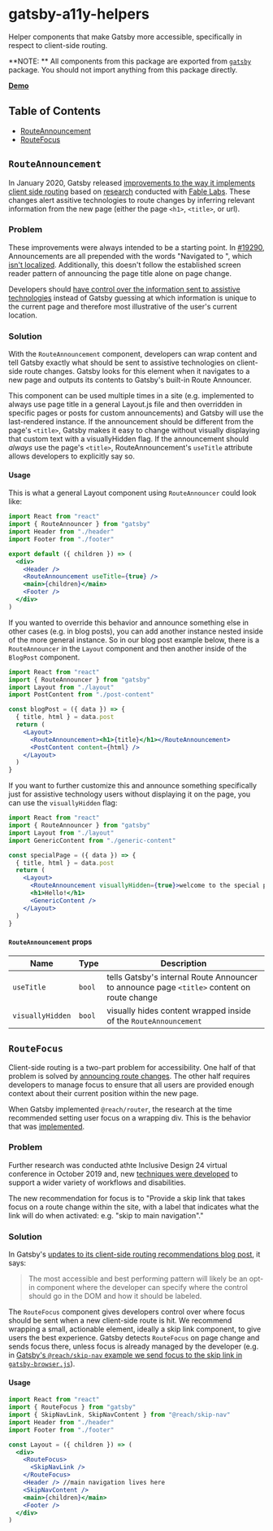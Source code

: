 # gatsby-a11y-helpers

Helper components that make Gatsby more accessible, specifically in respect to client-side routing.

**NOTE: ** All components from this package are exported from [`gatsby`](/packages/gatsby) package. You should not import anything from this package directly.

**[Demo](https://using-gatsby-a11y-helpers.gatsbyjs.org)**

## Table of Contents

- [RouteAnnouncement](#routeannouncement)
- [RouteFocus](#routefocus)

## `RouteAnnouncement`

In January 2020, Gatsby released [improvements to the way it implements client side routing](https://www.gatsbyjs.com/blog/2020-02-10-accessible-client-side-routing-improvements) based on [research](https://www.gatsbyjs.com/blog/2019-07-11-user-testing-accessible-client-routing/) conducted with [Fable Labs](https://www.makeitfable.com/). These changes alert assitive technologies to route changes by inferring relevant information from the new page (either the page `<h1>`, `<title>`, or url).

### Problem

These improvements were always intended to be a starting point. In [#19290](https://github.com/gatsbyjs/gatsby/pull/19290), Announcements are all prepended with the words "Navigated to ", which [isn't localized](https://github.com/gatsbyjs/gatsby/issues/20801). Additionally, this doesn't follow the established screen reader pattern of announcing the page title alone on page change.

Developers should [have control over the information sent to assistive technologies](https://github.com/gatsbyjs/gatsby/issues/21059) instead of Gatsby guessing at which information is unique to the current page and therefore most illustrative of the user's current location.

### Solution

With the `RouteAnnouncement` component, developers can wrap content and tell Gatsby exactly what should be sent to assistive technologies on client-side route changes. Gatsby looks for this element when it navigates to a new page and outputs its contents to Gatsby's built-in Route Announcer.

This component can be used multiple times in a site (e.g. implemented to always use page title in a general Layout.js file and then overridden in specific pages or posts for custom announcements) and Gatsby will use the last-rendered instance. If the announcement should be different from the page's `<title>`, Gatsby makes it easy to change without visually displaying that custom text with a visuallyHidden flag. If the announcement should _always_ use the page's `<title>`, RouteAnnouncement's `useTitle` attribute allows developers to explicitly say so.

#### Usage

This is what a general Layout component using `RouteAnnouncer` could look like:

```jsx
import React from "react"
import { RouteAnnouncer } from "gatsby"
import Header from "./header"
import Footer from "./footer"

export default ({ children }) => (
  <div>
    <Header />
    <RouteAnnouncement useTitle={true} />
    <main>{children}</main>
    <Footer />
  </div>
)
```

If you wanted to override this behavior and announce something else in other cases (e.g. in blog posts), you can add another instance nested inside of the more general instance. So in our blog post example below, there is a `RouteAnnouncer` in the `Layout` component and then another inside of the `BlogPost` component.

```jsx
import React from "react"
import { RouteAnnouncer } from "gatsby"
import Layout from "./layout"
import PostContent from "./post-content"

const blogPost = ({ data }) => {
  { title, html } = data.post
  return (
    <Layout>
      <RouteAnnouncement><h1>{title}</h1></RouteAnnouncement>
      <PostContent content={html} />
    </Layout>
  )
}
```

If you want to further customize this and announce something specifically just for assistive technology users without displaying it on the page, you can use the `visuallyHidden` flag:

```jsx
import React from "react"
import { RouteAnnouncer } from "gatsby"
import Layout from "./layout"
import GenericContent from "./generic-content"

const specialPage = ({ data }) => {
  { title, html } = data.post
  return (
    <Layout>
      <RouteAnnouncement visuallyHidden={true}>welcome to the special page!</RouteAnnouncement>
      <h1>Hello!</h1>
      <GenericContent />
    </Layout>
  )
}
```

#### `RouteAnnouncement` props

| Name             | Type   | Description                                                                                |
| ---------------- | ------ | ------------------------------------------------------------------------------------------ |
| `useTitle`       | `bool` | tells Gatsby's internal Route Announcer to announce page `<title>` content on route change |
| `visuallyHidden` | `bool` | visually hides content wrapped inside of the `RouteAnnouncement`                           |

## `RouteFocus`

Client-side routing is a two-part problem for accessibility. One half of that problem is solved by [announcing route changes](https://github.com/gatsbyjs/gatsby/pull/19290). The other half requires developers to manage focus to ensure that all users are provided enough context about their current position within the new page.

When Gatsby implemented `@reach/router`, the research at the time recommended setting user focus on a wrapping div. This is the behavior that was [implemented](https://github.com/gatsbyjs/gatsby/pull/13197).

### Problem

Further research was conducted athte Inclusive Design 24 virtual conference in October 2019 and, new [techniques were developed](https://www.youtube.com/watch?v=Tr21FqQQv-U) to support a wider variety of workflows and disabilities.

The new recommendation for focus is to "Provide a skip link that takes focus on a route change within the site, with a label that indicates what the link will do when activated: e.g. "skip to main navigation"."

### Solution

In Gatsby's [updates to its client-side routing recommendations blog post](https://www.gatsbyjs.com/blog/2019-07-11-user-testing-accessible-client-routing/#updating-our-approach-in-gatsby-and-react), it says:

> The most accessible and best performing pattern will likely be an opt-in component where the developer can specify where the control should go in the DOM and how it should be labeled.

The `RouteFocus` component gives developers control over where focus should be sent when a new client-side route is hit. We recommend wrapping a small, actionable element, ideally a skip link component, to give users the best experience. Gatsby detects `RouteFocus` on page change and sends focus there, unless focus is already managed by the developer (e.g. in [Gatsby's `@reach/skip-nav` example we send focus to the skip link in `gatsby-browser.js`](https://github.com/gatsbyjs/gatsby/blob/master/examples/using-reach-skip-nav/gatsby-browser.js#L2)).

#### Usage

```jsx
import React from "react"
import { RouteFocus } from "gatsby"
import { SkipNavLink, SkipNavContent } from "@reach/skip-nav"
import Header from "./header"
import Footer from "./footer"

const Layout = ({ children }) => (
  <div>
    <RouteFocus>
      <SkipNavLink />
    </RouteFocus>
    <Header /> //main navigation lives here
    <SkipNavContent />
    <main>{children}</main>
    <Footer />
  </div>
)
```
